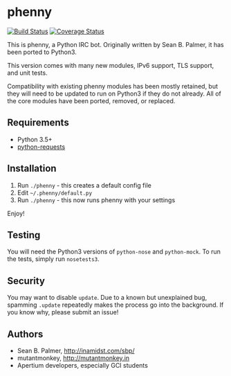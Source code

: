 # phenny
[![Build Status](https://travis-ci.org/apertium/phenny.png?branch=master)](https://travis-ci.org/apertium/phenny)
[![Coverage Status](https://coveralls.io/repos/github/apertium/phenny/badge.svg?branch=master)](https://coveralls.io/github/apertium/phenny?branch=master)

This is phenny, a Python IRC bot. Originally written by Sean B. Palmer, it has
been ported to Python3.

This version comes with many new modules, IPv6 support, TLS support, and unit
tests.

Compatibility with existing phenny modules has been mostly retained, but they
will need to be updated to run on Python3 if they do not already. All of the
core modules have been ported, removed, or replaced.

## Requirements
* Python 3.5+
* [python-requests](http://docs.python-requests.org/en/latest/)

## Installation
1. Run `./phenny` - this creates a default config file
2. Edit `~/.phenny/default.py`
3. Run `./phenny` - this now runs phenny with your settings

Enjoy!

## Testing
You will need the Python3 versions of `python-nose` and `python-mock`. To run
the tests, simply run `nosetests3`.

## Security
You may want to disable `update`. Due to a known but unexplained bug, spamming
`.update` repeatedly makes the process go into the background. If you know
why, please submit an issue!

## Authors
* Sean B. Palmer, http://inamidst.com/sbp/
* mutantmonkey, http://mutantmonkey.in
* Apertium developers, especially GCI students
